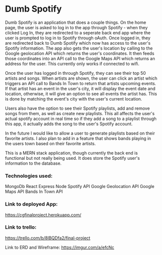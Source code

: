 # Dumb Spotify

Dumb Spotify is an application that does a couple things. On the home page, the user is asked to log in to the app through Spotify - when they clicked Log In, they are redirected to a seperate back end app where the user is prompted to log in to Spotify through oAuth. Once logged in, they are redirected back to Dumb Spotify which now has access to the user's Spotify information. The app also gets the user's location by calling to the Google geolocation API which returns the user's coordinates. It then feeds those coordinates into an API call to the Google Maps API which returns an address for the user. This currently only works if connected to wifi. 

Once the user has logged in through Spotify, they can see their top 50 artists and songs. When artists are shown, the user can click an artist which triggers an API call to Bands In Town to return that artists upcoming events. If that artist has an event in the user's city, it will display the event date and location, otherwise, it will give an option to see all events the artist has. This is done by matching the event's city with the user's current location. 

Users also have the option to see their Spotify playlists, add and remove songs from them, as well as create new playlists. This all affects the user's actual spotify account in real time so if they add a song to a playlist through this app, it actually adds the song to the user's Spotify account. 

In the future I would like to allow a user to generate playlists based on their favorite artists. I also plan to add in a feature that shows bands playing in the users town based on their favorite artists.

This is a MERN stack application, though currently the back end is functional but not really being used. It does store the Spotify user's information to the database.

### Technologies used: 
MongoDb
React
Express
Node
Spotify API
Google Geolocation API
Google Maps API
Bands In Town API

### Link to deployed App: 
https://cgfinalproject.herokuapp.com/

### Link to trello:
https://trello.com/b/8lBQDfa2/final-project

Link to ERD and Wireframe:
https://imgur.com/a/efcNc
